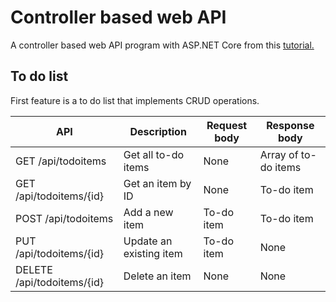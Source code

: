# Controller based web API
A controller based web API program with ASP.NET Core from this [tutorial.](https://learn.microsoft.com/en-us/aspnet/core/tutorials/first-web-api?view=aspnetcore-9.0&tabs=visual-studio)
## To do list
First feature is a to do list that implements CRUD operations.

| API                        | Description	            | Request body | Response body        |
|----------------------------|-------------------------|--------------|----------------------|
| GET /api/todoitems	        | Get all to-do items	    | None	        | Array of to-do items |
| GET /api/todoitems/{id}    | Get an item by ID	      | None	        | To-do item           |
| POST /api/todoitems	       | Add a new item	         | To-do item	  | To-do item           |
| PUT /api/todoitems/{id}    | Update an existing item | To-do item	  | None                 |
| DELETE /api/todoitems/{id} | Delete an item    	     | None	        | None                 |

